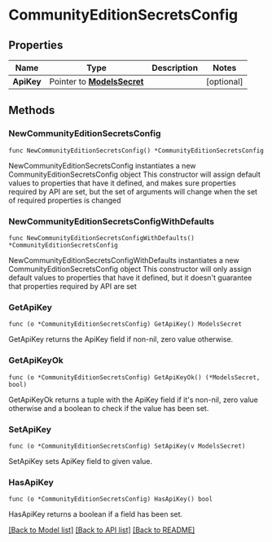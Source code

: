 # CommunityEditionSecretsConfig

## Properties

Name | Type | Description | Notes
------------ | ------------- | ------------- | -------------
**ApiKey** | Pointer to [**ModelsSecret**](ModelsSecret.md) |  | [optional] 

## Methods

### NewCommunityEditionSecretsConfig

`func NewCommunityEditionSecretsConfig() *CommunityEditionSecretsConfig`

NewCommunityEditionSecretsConfig instantiates a new CommunityEditionSecretsConfig object
This constructor will assign default values to properties that have it defined,
and makes sure properties required by API are set, but the set of arguments
will change when the set of required properties is changed

### NewCommunityEditionSecretsConfigWithDefaults

`func NewCommunityEditionSecretsConfigWithDefaults() *CommunityEditionSecretsConfig`

NewCommunityEditionSecretsConfigWithDefaults instantiates a new CommunityEditionSecretsConfig object
This constructor will only assign default values to properties that have it defined,
but it doesn't guarantee that properties required by API are set

### GetApiKey

`func (o *CommunityEditionSecretsConfig) GetApiKey() ModelsSecret`

GetApiKey returns the ApiKey field if non-nil, zero value otherwise.

### GetApiKeyOk

`func (o *CommunityEditionSecretsConfig) GetApiKeyOk() (*ModelsSecret, bool)`

GetApiKeyOk returns a tuple with the ApiKey field if it's non-nil, zero value otherwise
and a boolean to check if the value has been set.

### SetApiKey

`func (o *CommunityEditionSecretsConfig) SetApiKey(v ModelsSecret)`

SetApiKey sets ApiKey field to given value.

### HasApiKey

`func (o *CommunityEditionSecretsConfig) HasApiKey() bool`

HasApiKey returns a boolean if a field has been set.


[[Back to Model list]](../README.md#documentation-for-models) [[Back to API list]](../README.md#documentation-for-api-endpoints) [[Back to README]](../README.md)


